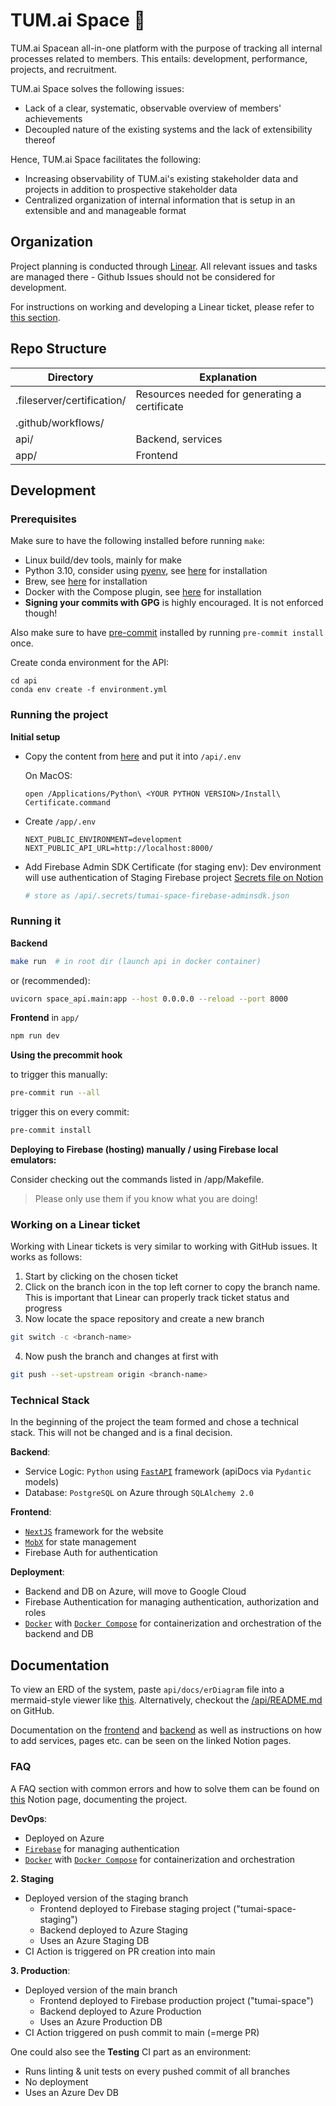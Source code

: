 # TUM.ai Space 🚀
TUM.ai Spacean all-in-one platform with the purpose of tracking all internal processes related to members. This entails: development, performance, projects, and recruitment.

TUM.ai Space solves the following issues:
- Lack of a clear, systematic, observable overview of members' achievements
- Decoupled nature of the existing systems and the lack of extensibility thereof

Hence, TUM.ai Space facilitates the following: 
- Increasing observability of TUM.ai's existing stakeholder data and projects in addition to prospective stakeholder data
- Centralized organization of internal information that is setup in an extensible and and manageable format

## Organization

Project planning is conducted through [Linear](https://linear.app/tum-ai/project/tumai-space-5b8716e29acb). All relevant issues and tasks are managed there - Github Issues should not be considered for development.

For instructions on working and developing a Linear ticket, please refer to [this section](#working-on-a-linear-ticket).

## Repo Structure

| Directory                  | Explanation                                   |
| -------------------------- | --------------------------------------------- |
| .fileserver/certification/ | Resources needed for generating a certificate |
| .github/workflows/         |                                               |
| api/                       | Backend, services                             |
| app/                       | Frontend                                      |

## Development

### Prerequisites

Make sure to have the following installed before running `make`:

- Linux build/dev tools, mainly for make
- Python 3.10, consider using [pyenv](https://github.com/pyenv/pyenv), see [here](https://github.com/pyenv/pyenv#automatic-installer) for installation
- Brew, see [here](https://brew.sh) for installation
- Docker with the Compose plugin, see [here](https://docs.docker.com/get-docker/) for installation
- **Signing your commits with GPG** is highly encouraged. It is not enforced though!

Also make sure to have [pre-commit](https://pre-commit.com) installed by running `pre-commit install` once.

Create conda environment for the API:
```
cd api
conda env create -f environment.yml
```

### Running the project

**Initial setup**

- Copy the content from [here](https://www.notion.so/tum-ai/Space-API-env-e491aeb6ca324387bf46fc453412eba7?pvs=4) and put it into `/api/.env`

  On MacOS:

  ```
  open /Applications/Python\ <YOUR PYTHON VERSION>/Install\ Certificate.command
  ```

- Create `/app/.env`
  ```
  NEXT_PUBLIC_ENVIRONMENT=development
  NEXT_PUBLIC_API_URL=http://localhost:8000/
  ```
- Add Firebase Admin SDK Certificate (for staging env): Dev environment will use authentication of Staging Firebase project [Secrets file on Notion](https://www.notion.so/tum-ai/c893a21fc7034d3aa44f40d28fd71373?v=65bb26a99f124632ac28a8eabe3bf066)
  ```bash
  # store as /api/.secrets/tumai-space-firebase-adminsdk.json
  ```

### Running it

**Backend**

```bash
make run  # in root dir (launch api in docker container)
```

or (recommended):

```bash
uvicorn space_api.main:app --host 0.0.0.0 --reload --port 8000
```

**Frontend** in `app/`

```bash
npm run dev
```

**Using the precommit hook**

to trigger this manually:

```bash
pre-commit run --all
```

trigger this on every commit:

```bash
pre-commit install
```

**Deploying to Firebase (hosting) manually / using Firebase local emulators:**

Consider checking out the commands listed in /app/Makefile.

> Please only use them if you know what you are doing!

### Working on a Linear ticket

Working with Linear tickets is very similar to working with GitHub issues.
It works as follows:

1. Start by clicking on the chosen ticket
2. Click on the branch icon in the top left corner to copy the branch name. This is important that Linear can properly track ticket status and progress
3. Now locate the space repository and create a new branch

```bash
git switch -c <branch-name>
```

4. Now push the branch and changes at first with

```bash
git push --set-upstream origin <branch-name>
```

### Technical Stack

In the beginning of the project the team formed and chose a technical stack. This will not be changed and is a final decision.

**Backend**:

- Service Logic: `Python` using [`FastAPI`](https://github.com/tiangolo/fastapi) framework (apiDocs via `Pydantic` models)
- Database: `PostgreSQL` on Azure through `SQLAlchemy 2.0`

**Frontend**:

- [`NextJS`](https://nextjs.org/) framework for the website
- [`MobX`](https://mobx.js.org) for state management
- Firebase Auth for authentication

**Deployment**:

- Backend and DB on Azure, will move to Google Cloud
- Firebase Authentication for managing authentication, authorization and roles
- [`Docker`](https://www.docker.com/) with [`Docker Compose`](https://docs.docker.com/compose/) for containerization and orchestration of the backend and DB

## Documentation

To view an ERD of the system, paste `api/docs/erDiagram` file into a mermaid-style viewer like [this](https://mermaid.live/).
Alternatively, checkout the [/api/README.md](https://github.com/tum-ai/space/tree/main/api) on GitHub.

Documentation on the [frontend](https://www.notion.so/tum-ai/Frontend-Development-Guide-Documentation-259fdf1c5c1446d29fee4f16a39d4c0c?pvs=4) and [backend](https://www.notion.so/tum-ai/Backend-Development-Guide-Documentation-4c408603fb65439d94293c5189435770?pvs=4) as well as instructions on how to add services, pages etc. can be seen on the linked Notion pages.

### FAQ

A FAQ section with common errors and how to solve them can be found on [this](https://www.notion.so/tum-ai/Space-10953cc88e334d61a1fb37744bc72291?pvs=4) Notion page, documenting the project.

**DevOps**:

- Deployed on Azure
- [`Firebase`](https://firebase.com/) for managing authentication
- [`Docker`](https://www.docker.com/) with [`Docker Compose`](https://docs.docker.com/compose/) for containerization and orchestration

**2. Staging**

- Deployed version of the staging branch
  - Frontend deployed to Firebase staging project ("tumai-space-staging")
  - Backend deployed to Azure Staging
  - Uses an Azure Staging DB
- CI Action is triggered on PR creation into main

**3. Production**:

- Deployed version of the main branch
  - Frontend deployed to Firebase production project ("tumai-space")
  - Backend deployed to Azure Production
  - Uses an Azure Production DB
- CI Action triggered on push commit to main (=merge PR)

One could also see the **Testing** CI part as an environment:

- Runs linting & unit tests on every pushed commit of all branches
- No deployment
- Uses an Azure Dev DB
